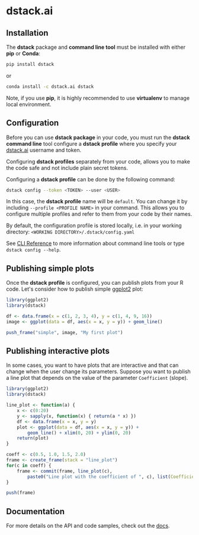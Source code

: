 # dstack.ai

## Installation

The **dstack** package and **command line tool** must be installed with either **pip** or **Conda**:

```bash
pip install dstack
```
or
```bash
conda install -c dstack.ai dstack
```
Note, if you use **pip**, it is highly recommended to use **virtualenv** to manage local environment. 

## Configuration

Before you can use **dstack package** in your code, you must run the **dstack command line** tool configure a **dstack profile** where you specify your [dstack.ai](https://dstack.ai) username and token.

Configuring **dstack profiles** separately from your code, allows you to make the code safe and not include plain secret tokens.

Configuring a **dstack profile** can be done by the following command:

```bash
dstack config --token <TOKEN> --user <USER>
```

In this case, the **dstack profile** name will be `default`. You can change it by including `--profile <PROFILE NAME>` in your command. This allows you to configure multiple profiles and refer to them from your code by their names.

By default, the configuration profile is stored locally, i.e. in your working directory: `<WORKING DIRECTORY>/.dstack/config.yaml`

See [CLI Reference](https://docs.dstack.ai/cli-reference) to more information about command line tools or type `dstack config --help`.

## Publishing simple plots

Once the **dstack profile** is configured, you can publish plots from your R code. Let's consider how to publish simple [ggplot2](https://ggplot2.tidyverse.org/) plot: 


```r
library(ggplot2)
library(dstack)

df <- data.frame(x = c(1, 2, 3, 4), y = c(1, 4, 9, 16))
image <- ggplot(data = df, aes(x = x, y = y)) + geom_line()

push_frame("simple", image, "My first plot")
```

## Publishing interactive plots

In some cases, you want to have plots that are interactive and that can change when the user change its parameters. Suppose you want to publish a line plot that depends on the value of the parameter `Coefficient` (slope).
```r
library(ggplot2)
library(dstack)

line_plot <- function(a) { 
    x <- c(0:20)
    y <- sapply(x, function(x) { return(a * x) })
    df <- data.frame(x = x, y = y)
    plot <- ggplot(data = df, aes(x = x, y = y)) + 
        geom_line() + xlim(0, 20) + ylim(0, 20)
    return(plot)
}

coeff <- c(0.5, 1.0, 1.5, 2.0)
frame <- create_frame(stack = "line_plot")
for(c in coeff) {  
    frame <- commit(frame, line_plot(c), 
        paste0("Line plot with the coefficient of ", c), list(Coefficient = a))
}

push(frame)
```

## Documentation

For more details on the API and code samples, check out the [docs](https://docs.dstack.ai).